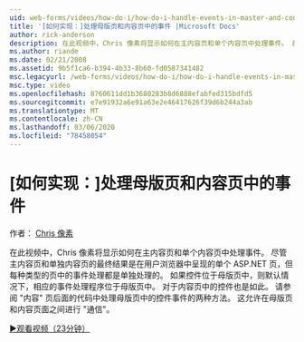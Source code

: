 ```yaml
---
uid: web-forms/videos/how-do-i/how-do-i-handle-events-in-master-and-content-pages
title: '[如何实现：]处理母版页和内容页中的事件 |Microsoft Docs'
author: rick-anderson
description: 在此视频中，Chris 像素将显示如何在主内容页和单个内容页中处理事件。 即使是 master 和个体上下文的最终结果 。
ms.author: riande
ms.date: 02/21/2008
ms.assetid: 9b5f1ca6-b394-4b33-8b60-fd0587341482
msc.legacyurl: /web-forms/videos/how-do-i/how-do-i-handle-events-in-master-and-content-pages
msc.type: video
ms.openlocfilehash: 8760611dd1b3680283b8d6888efabfed315bdfd5
ms.sourcegitcommit: e7e91932a6e91a63e2e46417626f39d6b244a3ab
ms.translationtype: MT
ms.contentlocale: zh-CN
ms.lasthandoff: 03/06/2020
ms.locfileid: "78458054"
---
```

# <a name="how-do-i-handle-events-in-master-and-content-pages"></a>[如何实现：]处理母版页和内容页中的事件

作者： [Chris 像素](https://twitter.com/chrispels)

在此视频中，Chris 像素将显示如何在主内容页和单个内容页中处理事件。 尽管主内容页和单独内容页的最终结果是在用户浏览器中呈现的单个 ASP.NET 页，但每种类型的页中的事件处理都是单独处理的。 如果控件位于母版页中，则默认情况下，相应的事件处理程序位于母版页中。 对于内容页中的控件也是如此。 请参阅 "内容" 页后面的代码中处理母版页中的控件事件的两种方法。 这允许在母版页和内容页面之间进行 "通信"。

[&#9654;观看视频（23分钟）](https://channel9.msdn.com/Blogs/ASP-NET-Site-Videos/how-do-i-handle-events-in-master-and-content-pages)
